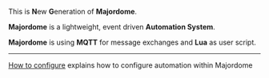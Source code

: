 This is **N**ew **G**eneration of **Majordome**.

**Majordome** is a lightweight, event driven **Automation System**.

**Majordome** is using **MQTT** for message exchanges and **Lua** as user script.

---

[How to configure](/HowToConfigure/) explains how to configure automation within Majordome
